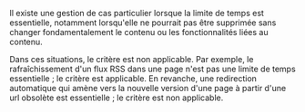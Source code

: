 Il existe une gestion de cas particulier lorsque la limite de temps est essentielle, notamment lorsqu'elle ne pourrait pas être supprimée sans changer fondamentalement le contenu ou les fonctionnalités liées au contenu.

Dans ces situations, le critère est non applicable. Par exemple, le rafraîchissement d'un flux RSS dans une page n'est pas une limite de temps essentielle ; le critère est applicable. En revanche, une redirection automatique qui amène vers la nouvelle version d'une page à partir d'une url obsolète est essentielle ; le critère est non applicable.
